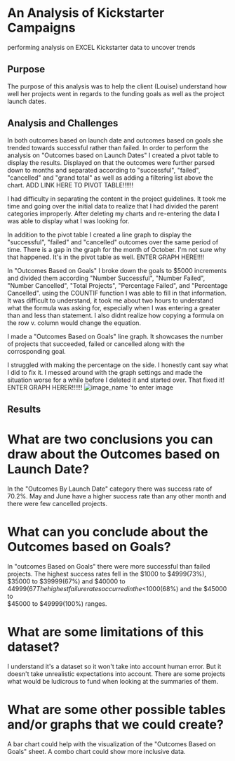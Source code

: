 # An Analysis of Kickstarter Campaigns
performing analysis on EXCEL Kickstarter data to uncover trends

## Purpose
The purpose of this analysis was to help the client (Louise) understand how 
well her projects went in regards to the funding goals as well as the project
launch dates. 

## Analysis and Challenges
   In both outcomes based on launch date and outcomes  based on goals
she trended towards successful rather than failed. In order to perform the analysis
 on  "Outcomes based on Launch Dates" I created a pivot table to display the results.
Displayed on that the outcomes were further parsed down to months and separated 
according to "successful", "failed", "cancelled" and "grand total" as well as adding 
a filtering list above the chart. 
ADD LINK HERE TO PIVOT TABLE!!!!!!
 
 I had difficulty in separating the content in the project guidelines. It took me time 
and going over the initial data to realize that I had divided the parent categories 
improperly. After deleting my charts and re-entering the data I was able to 
display what I was looking for. 
 
 In addition to the pivot table I created a line graph to display the "successful", "failed"
and "cancelled" outcomes over the same period of time. There is a gap in the graph for the 
month of October. I'm not sure why that happened. It's in the pivot table as well. 
ENTER GRAPH HERE!!!!
 
 In "Outcomes Based on Goals" I broke down the goals to $5000 increments and divided them according 
"Number Successful", "Number Failed", "Number Cancelled", "Total Projects", "Percentage Failed", 
and "Percentage Cancelled". using the COUNTIF function I was able to fill in that information. 
It was difficult to understand, it took me about two hours to understand what the formula was asking for,
especially when I was entering a greater than and less than statement. I also didnt realize how copying a 
formula on the row v. column would change the equation. 
 
 I made a "Outcomes Based on Goals" line graph. It showcases the number of projects that succeeded, failed
or cancelled along with the corrosponding goal. 

I struggled with making the percentage on the side. I honestly cant say what I did to fix it. I messed around
with the graph settings and made the situation worse for a while before I deleted it and started over. 
That fixed it!
ENTER GRAPH HERER!!!!!!
![image_name](path/to/image_name.png)  'to enter image



## Results

# What are two conclusions you can draw about the Outcomes based on Launch Date?
In the "Outcomes By Launch Date" category there was success rate of 70.2%.
May and June have a higher success rate than any other month and there were few cancelled
projects.  

# What can you conclude about the Outcomes based on Goals?
In "outcomes Based on Goals" there were more successful than failed projects.
The highest success rates fell in the $1000 to $4999(73%), $35000 to $39999(67%) and 
$40000 to $44999(67%) ranges; corrosponding with the lowest failure rates. 
The highest failure rates occurred in the <$1000(68%) and the $45000 to  
$45000 to $49999(100%) ranges. 

# What are some limitations of this dataset?
I understand it's a dataset so it won't take into account human error. But it doesn't take
unrealistic expectations into account. There are some projects what would be 
ludicrous to fund when looking at the summaries of them. 
# What are some other possible tables and/or graphs that we could create?
A bar chart could help with the visualization of the "Outcomes Based on Goals" sheet.
A combo chart could show more inclusive data. 
